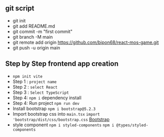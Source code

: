 ## git script
- git init
- git add README.md
- git commit -m "first commit"
- git branch -M main
- git remote add origin https://github.com/bipon68/react-mos-game.git
- git push -u origin main

## Step by Step frontend app creation
- `npm init vite`
- Step 1 : `project name`
- Step 2 : `select React`
- Step 3 : `Select TypeScript`
- Step 4:   `npm i` dependency install
- Step 4: Run project `npm run dev`
- Install bootstrap `npm i bootstrap@5.2.3`
- Import bootstrap css into `main.tsx` `import 'bootstrap/dist/css/bootstrap.css` [Bootstrap](https://getbootstrap.com/)
- style component `npm i styled-components` `npm i @types/styled-components`
